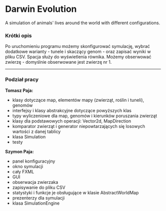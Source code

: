 # Darwin Evolution
A simulation of animals' lives around the world with different configurations.

### Krótki opis

Po uruchomieniu programu możemy skonfigurować symulację, wybrać dodatkowe warianty - tunele i skaczący genom - oraz zapisać wyniki w pliku CSV.
Spacja służy do wyświetlenia równika. Możemy obserwować zwierzę - domyślnie obserwowane jest zwierzę nr 1.
***
### Podział pracy
**Tomasz Paja:**
* klasy dotyczące map, elementów mapy (zwierząt, roślin i tuneli), genomów
* interfejsy i klasy abstrakcyjne dotyczące powyższych klas
* typy wyliczeniowe dla map, genomów i kierunków poruszania zwierząt
* klasy dla podstawowych operacji: Vector2d, MapDirection
* komparator zwierząt i generator niepowtarzających się losowych wartości z danej tablicy
* klasa Simulation
* testy

**Szymon Paja:**
* panel konfiguracyjny
* okno symulacji
* cały FXML
* GUI
* obserwacja zwierzaka
* zapisywanie do pliku CSV
* statystyki i funkcje je obsługujące w klasie AbstractWorldMap
* prezenterzy dla symulacji
* klasa SimulationEngine

